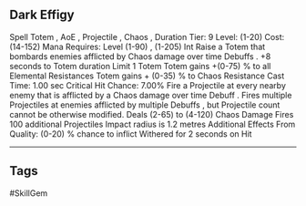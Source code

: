 ## Dark Effigy
Spell
Totem , AoE , Projectile , Chaos , Duration
Tier: 9
Level: (1-20)
Cost: (14-152) Mana
Requires: Level (1-90) , (1-205) Int
Raise a Totem that bombards enemies afflicted by Chaos damage over time Debuffs .
+8 seconds to Totem duration
Limit 1 Totem
Totem gains +(0-75) % to all Elemental Resistances
Totem gains + (0-35) % to Chaos Resistance
Cast Time: 1.00 sec
Critical Hit Chance: 7.00%
Fire a Projectile at every nearby enemy that is afflicted by a Chaos damage over time Debuff . Fires multiple Projectiles at enemies afflicted by multiple Debuffs , but Projectile count cannot be otherwise modified.
Deals (2-65) to (4-120) Chaos Damage
Fires 100 additional Projectiles
Impact radius is 1.2 metres
Additional Effects From Quality:
(0-20) % chance to inflict Withered for 2 seconds on Hit

---
## Tags
#SkillGem
